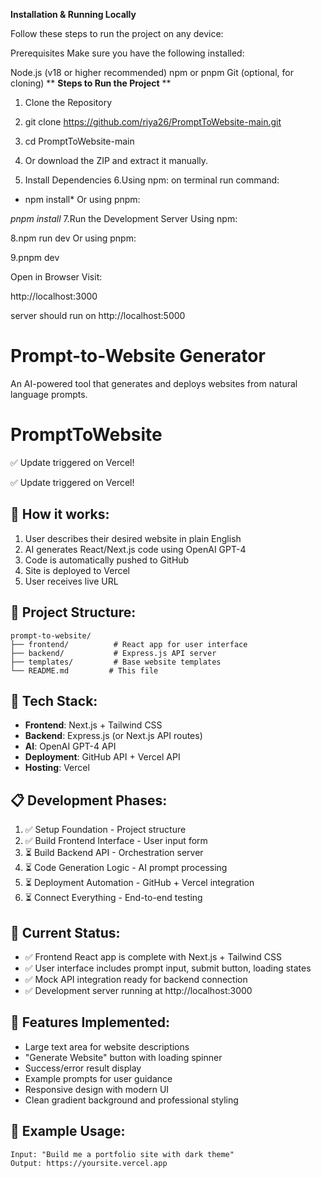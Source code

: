 **Installation & Running Locally**

Follow these steps to run the project on any device:

Prerequisites
Make sure you have the following installed:

Node.js (v18 or higher recommended)
npm or pnpm
Git (optional, for cloning)
**
**Steps to Run the Project**
**
1. Clone the Repository
2. git clone https://github.com/riya26/PromptToWebsite-main.git
3. cd PromptToWebsite-main
4. Or download the ZIP and extract it manually.

5. Install Dependencies
6.Using npm:
 on terminal run command:
 * npm install*
  Or using pnpm:

*pnpm install*
7.Run the Development Server
Using npm:

8.npm run dev
Or using pnpm:

9.pnpm dev

Open in Browser
Visit:

http://localhost:3000

server should run on http://localhost:5000


# Prompt-to-Website Generator

An AI-powered tool that generates and deploys websites from natural language prompts.
# PromptToWebsite

✅ Update triggered on Vercel!

✅ Update triggered on Vercel!

## 🎯 How it works:
1. User describes their desired website in plain English
2. AI generates React/Next.js code using OpenAI GPT-4
3. Code is automatically pushed to GitHub
4. Site is deployed to Vercel
5. User receives live URL

## 📁 Project Structure:
```
prompt-to-website/
├── frontend/          # React app for user interface
├── backend/           # Express.js API server
├── templates/         # Base website templates
└── README.md         # This file
```

## 🚀 Tech Stack:
- **Frontend**: Next.js + Tailwind CSS
- **Backend**: Express.js (or Next.js API routes)
- **AI**: OpenAI GPT-4 API
- **Deployment**: GitHub API + Vercel API
- **Hosting**: Vercel

## 📋 Development Phases:
1. ✅ Setup Foundation - Project structure
2. ✅ Build Frontend Interface - User input form
3. ⏳ Build Backend API - Orchestration server
4. ⏳ Code Generation Logic - AI prompt processing
5. ⏳ Deployment Automation - GitHub + Vercel integration
6. ⏳ Connect Everything - End-to-end testing

## 🚀 Current Status:
- ✅ Frontend React app is complete with Next.js + Tailwind CSS
- ✅ User interface includes prompt input, submit button, loading states
- ✅ Mock API integration ready for backend connection
- ✅ Development server running at http://localhost:3000

## 🎯 Features Implemented:
- Large text area for website descriptions
- "Generate Website" button with loading spinner
- Success/error result display
- Example prompts for user guidance
- Responsive design with modern UI
- Clean gradient background and professional styling

## 🎯 Example Usage:
```
Input: "Build me a portfolio site with dark theme"
Output: https://yoursite.vercel.app
``` 
